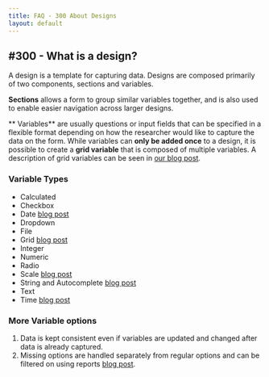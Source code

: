 ```yaml
---
title: FAQ - 300 About Designs
layout: default
---
```


## #300 - What is a design?

A design is a template for capturing data. Designs are composed primarily of two components, sections and variables.

**Sections** allows a form to group similar variables together, and is also used to enable easier navigation across larger designs.

** Variables** are usually questions or input fields that can be specified in a flexible format depending on how the researcher would like to capture the data on the form. While variables can **only be added once** to a design, it is possible to create a **grid variable** that is composed of multiple variables. A description of grid variables can be seen in [our blog post](https://sleepepi.partners.org/2012/09/10/reading-center-interface-0-7-0-grid-variables-and-multi-page-designs/).

### Variable Types

* Calculated
* Checkbox
* Date [blog post](https://sleepepi.partners.org/2012/07/10/reading-center-interface-0-4-0-capturing-variable-nuances/)
* Dropdown
* File
* Grid [blog post](https://sleepepi.partners.org/2012/09/10/reading-center-interface-0-7-0-grid-variables-and-multi-page-designs/)
* Integer
* Numeric
* Radio
* Scale [blog post](https://sleepepi.partners.org/2012/11/02/slice-0-10-0-project-splash-scale-variables-and-demo-site/)
* String and Autocomplete [blog post](https://sleepepi.partners.org/2012/10/05/reading-center-interface-0-8-0-reports-and-autocomplete-variables/)
* Text
* Time [blog post](https://sleepepi.partners.org/2012/07/10/reading-center-interface-0-4-0-capturing-variable-nuances/)


### More Variable options

1. Data is kept consistent even if variables are updated and changed after data is already captured.
2. Missing options are handled separately from regular options and can be filtered on using reports [blog post](https://sleepepi.partners.org/2012/07/10/reading-center-interface-0-4-0-capturing-variable-nuances/).

